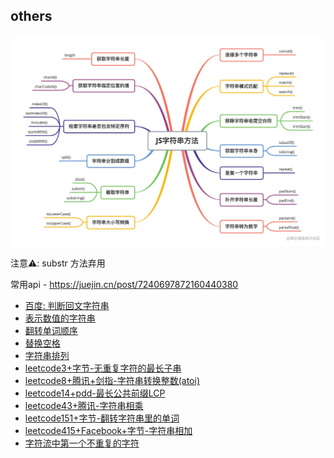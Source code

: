 ## others

![Alt text](../images/字符串方法.png)

注意⚠️: substr 方法弃用

常用api - https://juejin.cn/post/7240697872160440380

- [百度: 判断回文字符串](./字符串/百度-判断回文字符串.md)
- [表示数值的字符串](./字符串/表示数值的字符串.md)
- [翻转单词顺序](./字符串/翻转单词顺序.md)
- [替换空格](./字符串/替换空格.md)
- [字符串排列](./字符串/字符串排列.md)
- [leetcode3+字节-无重复字符的最长子串](./字符串/leetcode3+字节-无重复字符的最长子串.md)
- [leetcode8+腾讯+剑指-字符串转换整数(atoi)](./字符串/leetcode8+腾讯+剑指-字符串转换整数.md)
- [leetcode14+pdd-最长公共前缀LCP](./字符串/leetcode14+pdd-最长公共前缀LCP.md)
- [leetcode43+腾讯-字符串相乘](./字符串/leetcode43+腾讯-字符串相乘.md)
- [leetcode151+字节-翻转字符串里的单词](./字符串/leetcode151+字节-翻转字符串里的单词.md)
- [leetcode415+Facebook+字节-字符串相加](./字符串/leetcode415+Facebook+字节-字符串相加.md)
- [字符流中第一个不重复的字符](./字符串/字符流中第一个不重复的字符.md)
